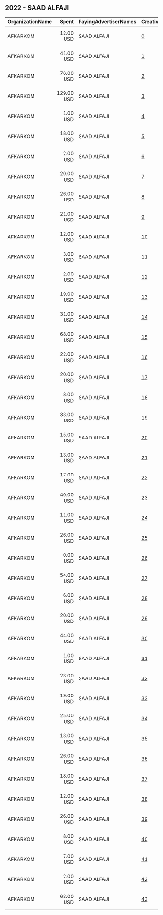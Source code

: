 ## 2022 - SAAD ALFAJI 
|OrganizationName|Spent|PayingAdvertiserNames|CreativeUrls|Impressions|Genders|AgeBrackets|CountryCodes|BillingAddresses|CandidateBallotInformation|
|:---|---:|:---|:---|---:|:---|:---|:---|:---|:---|
|AFKARKOM|12.00 USD|SAAD ALFAJI|[0](https://www.snap.com/political-ads/asset/a4e1c2edd361b081d3ca82197b53b985d7c3c9a3d7f0a7f9ee5841e0e14d325c?mediaType=mp4)|3,277|||kuwait|"waha b2 st 8 house 14,Al Waha,00007,KW"|SAAD ALFAJI|
|AFKARKOM|41.00 USD|SAAD ALFAJI|[1](https://www.snap.com/political-ads/asset/2cca8a6c2d87867a073e1bd6b68b4ae836fff71416f2949d657cff0d42c6a387?mediaType=mp4)|11,835|||kuwait|"waha b2 st 8 house 14,Al Waha,00007,KW"|SAAD ALFAJI|
|AFKARKOM|76.00 USD|SAAD ALFAJI|[2](https://www.snap.com/political-ads/asset/27512f4e2428cd77293e4c23edd97b96a3cd3d318c0c578487e7e42273a2f773?mediaType=mp4)|37,493|||kuwait|"waha b2 st 8 house 14,Al Waha,00007,KW"|SAAD ALFAJI|
|AFKARKOM|129.00 USD|SAAD ALFAJI|[3](https://www.snap.com/political-ads/asset/27512f4e2428cd77293e4c23edd97b96a3cd3d318c0c578487e7e42273a2f773?mediaType=mp4)|34,873|||kuwait|"waha b2 st 8 house 14,Al Waha,00007,KW"|SAAD ALFAJI|
|AFKARKOM|1.00 USD|SAAD ALFAJI|[4](https://www.snap.com/political-ads/asset/1247b2a73f2af98f15501ba644e758adedaab6ccbfbdc5b9448fd24a38dfb9d7?mediaType=mp4)|647|||kuwait|"waha b2 st 8 house 14,Al Waha,00007,KW"|SAAD ALFAJI|
|AFKARKOM|18.00 USD|SAAD ALFAJI|[5](https://www.snap.com/political-ads/asset/103f98bf5a961d1d1876dcc963d480cff3bff7884514a315b0e2ef57062026da?mediaType=mp4)|8,187|||kuwait|"waha b2 st 8 house 14,Al Waha,00007,KW"|SAAD ALFAJI|
|AFKARKOM|2.00 USD|SAAD ALFAJI|[6](https://www.snap.com/political-ads/asset/40cf7954d00672baef4788f26a8e4244a7fd5b47f03932786d3a91e97e10097e?mediaType=mp4)|1,010|||kuwait|"waha b2 st 8 house 14,Al Waha,00007,KW"|SAAD ALFAJI|
|AFKARKOM|20.00 USD|SAAD ALFAJI|[7](https://www.snap.com/political-ads/asset/0e759568a2b254b50c2f68319ae4949790884c9a42870a217fb5d97b0eb28cfa?mediaType=mp4)|5,235|||kuwait|"waha b2 st 8 house 14,Al Waha,00007,KW"|SAAD ALFAJI|
|AFKARKOM|26.00 USD|SAAD ALFAJI|[8](https://www.snap.com/political-ads/asset/84cbfa1d93f59d1f30399f3560a8da2dd30e51a3f9c71629fa82d55a081eae33?mediaType=mp4)|6,907|||kuwait|"waha b2 st 8 house 14,Al Waha,00007,KW"|SAAD ALFAJI|
|AFKARKOM|21.00 USD|SAAD ALFAJI|[9](https://www.snap.com/political-ads/asset/e01ad0f8bb03e0e4f79ab4a08a85c7c8705a21587a64cfcc7e22f7a89ed3955e?mediaType=mp4)|10,617|||kuwait|"waha b2 st 8 house 14,Al Waha,00007,KW"|SAAD ALFAJI|
|AFKARKOM|12.00 USD|SAAD ALFAJI|[10](https://www.snap.com/political-ads/asset/0e4f30191703d1e077a7bc99e59eaf402a0d6d30ceec4e2c7a6aad152b222709?mediaType=mp4)|5,564|||kuwait|"waha b2 st 8 house 14,Al Waha,00007,KW"|SAAD ALFAJI|
|AFKARKOM|3.00 USD|SAAD ALFAJI|[11](https://www.snap.com/political-ads/asset/44fb5ac085fe38bb78313b31cfbc5c9e417bc1fd371f0e66590ef6f496d0b8a6?mediaType=mp4)|1,793|||kuwait|"waha b2 st 8 house 14,Al Waha,00007,KW"|SAAD ALFAJI|
|AFKARKOM|2.00 USD|SAAD ALFAJI|[12](https://www.snap.com/political-ads/asset/27512f4e2428cd77293e4c23edd97b96a3cd3d318c0c578487e7e42273a2f773?mediaType=mp4)|901|||kuwait|"waha b2 st 8 house 14,Al Waha,00007,KW"|SAAD ALFAJI|
|AFKARKOM|19.00 USD|SAAD ALFAJI|[13](https://www.snap.com/political-ads/asset/a4e1c2edd361b081d3ca82197b53b985d7c3c9a3d7f0a7f9ee5841e0e14d325c?mediaType=mp4)|10,201|||kuwait|"waha b2 st 8 house 14,Al Waha,00007,KW"|SAAD ALFAJI|
|AFKARKOM|31.00 USD|SAAD ALFAJI|[14](https://www.snap.com/political-ads/asset/27512f4e2428cd77293e4c23edd97b96a3cd3d318c0c578487e7e42273a2f773?mediaType=mp4)|11,846|||kuwait|"waha b2 st 8 house 14,Al Waha,00007,KW"|SAAD ALFAJI|
|AFKARKOM|68.00 USD|SAAD ALFAJI|[15](https://www.snap.com/political-ads/asset/2cca8a6c2d87867a073e1bd6b68b4ae836fff71416f2949d657cff0d42c6a387?mediaType=mp4)|18,408|||kuwait|"waha b2 st 8 house 14,Al Waha,00007,KW"|SAAD ALFAJI|
|AFKARKOM|22.00 USD|SAAD ALFAJI|[16](https://www.snap.com/political-ads/asset/25ee379b8e13e249df5f1ebffcab67b067645ed36e76211ea24a40a177c2dcff?mediaType=jpg)|12,907|||kuwait|"waha b2 st 8 house 14,Al Waha,00007,KW"|SAAD ALFAJI|
|AFKARKOM|20.00 USD|SAAD ALFAJI|[17](https://www.snap.com/political-ads/asset/f356536091612127cbb526d2d75e27c5dd398ad2cb209fccd5c9d90666e426e2?mediaType=mp4)|4,198|||kuwait|"waha b2 st 8 house 14,Al Waha,00007,KW"|SAAD ALFAJI|
|AFKARKOM|8.00 USD|SAAD ALFAJI|[18](https://www.snap.com/political-ads/asset/7c7c719284633679f35124b76b1f12bef42cc247929d66a521eaf8218e20494e?mediaType=png)|3,843|||kuwait|"waha b2 st 8 house 14,Al Waha,00007,KW"|SAAD ALFAJI|
|AFKARKOM|33.00 USD|SAAD ALFAJI|[19](https://www.snap.com/political-ads/asset/8f442eef992296b228c4fa2cf21530a494d4a09e5475e2f50e3a8ee976754ecd?mediaType=jpg)|15,188|||kuwait|"waha b2 st 8 house 14,Al Waha,00007,KW"|SAAD ALFAJI|
|AFKARKOM|15.00 USD|SAAD ALFAJI|[20](https://www.snap.com/political-ads/asset/0e759568a2b254b50c2f68319ae4949790884c9a42870a217fb5d97b0eb28cfa?mediaType=mp4)|8,206|||kuwait|"waha b2 st 8 house 14,Al Waha,00007,KW"|SAAD ALFAJI|
|AFKARKOM|13.00 USD|SAAD ALFAJI|[21](https://www.snap.com/political-ads/asset/8f442eef992296b228c4fa2cf21530a494d4a09e5475e2f50e3a8ee976754ecd?mediaType=jpg)|6,001|||kuwait|"waha b2 st 8 house 14,Al Waha,00007,KW"|SAAD ALFAJI|
|AFKARKOM|17.00 USD|SAAD ALFAJI|[22](https://www.snap.com/political-ads/asset/84cbfa1d93f59d1f30399f3560a8da2dd30e51a3f9c71629fa82d55a081eae33?mediaType=mp4)|7,927|||kuwait|"waha b2 st 8 house 14,Al Waha,00007,KW"|SAAD ALFAJI|
|AFKARKOM|40.00 USD|SAAD ALFAJI|[23](https://www.snap.com/political-ads/asset/8f442eef992296b228c4fa2cf21530a494d4a09e5475e2f50e3a8ee976754ecd?mediaType=jpg)|22,458|||kuwait|"waha b2 st 8 house 14,Al Waha,00007,KW"|SAAD ALFAJI|
|AFKARKOM|11.00 USD|SAAD ALFAJI|[24](https://www.snap.com/political-ads/asset/c526a5c0173c771ed6e33774305da5761829c6960f9dab809d34d87482570ec4?mediaType=mp4)|3,725|||kuwait|"waha b2 st 8 house 14,Al Waha,00007,KW"|SAAD ALFAJI|
|AFKARKOM|26.00 USD|SAAD ALFAJI|[25](https://www.snap.com/political-ads/asset/8f442eef992296b228c4fa2cf21530a494d4a09e5475e2f50e3a8ee976754ecd?mediaType=jpg)|15,156|||kuwait|"waha b2 st 8 house 14,Al Waha,00007,KW"|SAAD ALFAJI|
|AFKARKOM|0.00 USD|SAAD ALFAJI|[26](https://www.snap.com/political-ads/asset/0e759568a2b254b50c2f68319ae4949790884c9a42870a217fb5d97b0eb28cfa?mediaType=mp4)|385|||kuwait|"waha b2 st 8 house 14,Al Waha,00007,KW"|SAAD ALFAJI|
|AFKARKOM|54.00 USD|SAAD ALFAJI|[27](https://www.snap.com/political-ads/asset/f356536091612127cbb526d2d75e27c5dd398ad2cb209fccd5c9d90666e426e2?mediaType=mp4)|13,187|||kuwait|"waha b2 st 8 house 14,Al Waha,00007,KW"|SAAD ALFAJI|
|AFKARKOM|6.00 USD|SAAD ALFAJI|[28](https://www.snap.com/political-ads/asset/60b8d821ca81260be6925032e9580af3bf8656cb8b9e690ad5e181d5735cb948?mediaType=mp4)|3,046|||kuwait|"waha b2 st 8 house 14,Al Waha,00007,KW"|SAAD ALFAJI|
|AFKARKOM|20.00 USD|SAAD ALFAJI|[29](https://www.snap.com/political-ads/asset/6fb641eb0e76ad2621d7821d1568f17b5ee120c9d05c3844303b6f6f96c988da?mediaType=mp4)|9,482|||kuwait|"waha b2 st 8 house 14,Al Waha,00007,KW"|SAAD ALFAJI|
|AFKARKOM|44.00 USD|SAAD ALFAJI|[30](https://www.snap.com/political-ads/asset/0e759568a2b254b50c2f68319ae4949790884c9a42870a217fb5d97b0eb28cfa?mediaType=mp4)|11,470|||kuwait|"waha b2 st 8 house 14,Al Waha,00007,KW"|SAAD ALFAJI|
|AFKARKOM|1.00 USD|SAAD ALFAJI|[31](https://www.snap.com/political-ads/asset/1247b2a73f2af98f15501ba644e758adedaab6ccbfbdc5b9448fd24a38dfb9d7?mediaType=mp4)|343|||kuwait|"waha b2 st 8 house 14,Al Waha,00007,KW"|SAAD ALFAJI|
|AFKARKOM|23.00 USD|SAAD ALFAJI|[32](https://www.snap.com/political-ads/asset/20178c012c0cba9c29636d872d2c6aa02cdc4c0cf7b4372fb8ceade33d7ed5b8?mediaType=jpeg)|7,217|||kuwait|"waha b2 st 8 house 14,Al Waha,00007,KW"|SAAD ALFAJI|
|AFKARKOM|19.00 USD|SAAD ALFAJI|[33](https://www.snap.com/political-ads/asset/b0d0c4fd7b892d127cfea831162ef29fd924d3c66136f12ff3525e2725c45a3e?mediaType=jpeg)|12,281|||kuwait|"waha b2 st 8 house 14,Al Waha,00007,KW"|SAAD ALFAJI|
|AFKARKOM|25.00 USD|SAAD ALFAJI|[34](https://www.snap.com/political-ads/asset/84cbfa1d93f59d1f30399f3560a8da2dd30e51a3f9c71629fa82d55a081eae33?mediaType=mp4)|8,494|||kuwait|"waha b2 st 8 house 14,Al Waha,00007,KW"|SAAD ALFAJI|
|AFKARKOM|13.00 USD|SAAD ALFAJI|[35](https://www.snap.com/political-ads/asset/e45a3b0e689c65791c07085f9549c5737cbdc5bc50dcbe382b8155f9960a8ff1?mediaType=mp4)|6,932|||kuwait|"waha b2 st 8 house 14,Al Waha,00007,KW"|SAAD ALFAJI|
|AFKARKOM|26.00 USD|SAAD ALFAJI|[36](https://www.snap.com/political-ads/asset/c852af631b4bc12317a375dbfabfec40282fff30ef91278eb67f6e59d59ac4c3?mediaType=mp4)|13,179|||kuwait|"waha b2 st 8 house 14,Al Waha,00007,KW"|SAAD ALFAJI|
|AFKARKOM|18.00 USD|SAAD ALFAJI|[37](https://www.snap.com/political-ads/asset/a4e1c2edd361b081d3ca82197b53b985d7c3c9a3d7f0a7f9ee5841e0e14d325c?mediaType=mp4)|4,783|||kuwait|"waha b2 st 8 house 14,Al Waha,00007,KW"|SAAD ALFAJI|
|AFKARKOM|12.00 USD|SAAD ALFAJI|[38](https://www.snap.com/political-ads/asset/25ee379b8e13e249df5f1ebffcab67b067645ed36e76211ea24a40a177c2dcff?mediaType=jpg)|6,918|||kuwait|"waha b2 st 8 house 14,Al Waha,00007,KW"|SAAD ALFAJI|
|AFKARKOM|26.00 USD|SAAD ALFAJI|[39](https://www.snap.com/political-ads/asset/2cca8a6c2d87867a073e1bd6b68b4ae836fff71416f2949d657cff0d42c6a387?mediaType=mp4)|12,681|||kuwait|"waha b2 st 8 house 14,Al Waha,00007,KW"|SAAD ALFAJI|
|AFKARKOM|8.00 USD|SAAD ALFAJI|[40](https://www.snap.com/political-ads/asset/25ee379b8e13e249df5f1ebffcab67b067645ed36e76211ea24a40a177c2dcff?mediaType=jpg)|5,746|||kuwait|"waha b2 st 8 house 14,Al Waha,00007,KW"|SAAD ALFAJI|
|AFKARKOM|7.00 USD|SAAD ALFAJI|[41](https://www.snap.com/political-ads/asset/60b8d821ca81260be6925032e9580af3bf8656cb8b9e690ad5e181d5735cb948?mediaType=mp4)|1,713|||kuwait|"waha b2 st 8 house 14,Al Waha,00007,KW"|SAAD ALFAJI|
|AFKARKOM|2.00 USD|SAAD ALFAJI|[42](https://www.snap.com/political-ads/asset/c526a5c0173c771ed6e33774305da5761829c6960f9dab809d34d87482570ec4?mediaType=mp4)|562|||kuwait|"waha b2 st 8 house 14,Al Waha,00007,KW"|SAAD ALFAJI|
|AFKARKOM|63.00 USD|SAAD ALFAJI|[43](https://www.snap.com/political-ads/asset/e01ad0f8bb03e0e4f79ab4a08a85c7c8705a21587a64cfcc7e22f7a89ed3955e?mediaType=mp4)|31,677|||kuwait|"waha b2 st 8 house 14,Al Waha,00007,KW"|SAAD ALFAJI|
